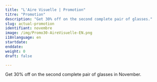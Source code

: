 ```yaml
---
title: "L'Aire Visuelle | Promotion"
titre: "Promotion"
description: "Get 30% off on the second complete pair of glasses."
slug: actual-promotion
identifiant: novembre
image: /img/Promo30-AireVisuelle-EN.png
i18nlanguage: en
startdate: 
enddate: 
weight: 0
draft: false

---
```

Get 30% off on the second complete pair of glasses in November.
